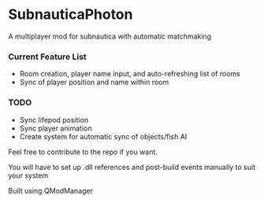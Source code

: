 # SubnauticaPhoton
A multiplayer mod for subnautica with automatic matchmaking

### Current Feature List
- Room creation, player name input, and auto-refreshing list of rooms
- Sync of player position and name within room

### TODO
- Sync lifepod position
- Sync player animation
- Create system for automatic sync of objects/fish AI

Feel free to contribute to the repo if you want.

You will have to set up .dll references and post-build events manually to suit your system

Built using QModManager
